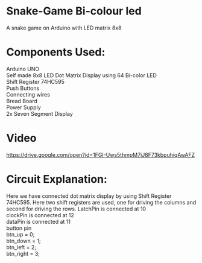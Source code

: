 # Snake-Game Bi-colour led
A snake game on Arduino with LED matrix 8x8

# Components Used:
Arduino UNO</br>
Self made 8x8 LED Dot Matrix Display using 64 Bi-color LED</br>
Shift Register 74HC595</br>
Push Buttons</br>
Connecting wires</br>
Bread Board</br>
Power Supply</br>
2x Seven Segment Display</br>

# Video
https://drive.google.com/open?id=1FGI-Uws5thmpM7iJ8F73kbpuhiqAwAFZ

# Circuit Explanation:
Here we have connected dot matrix display by using Shift Register 74HC595. Here two shift registers are used, one for driving the columns and second for driving the rows.
LatchPin is connected at 10</br>
clockPin is connected at 12</br>
dataPin is connected at 11</br>
button pin</br>
btn_up = 0;</br>
btn_down = 1;</br>
btn_left = 2;</br>
btn_right = 3;</br>


